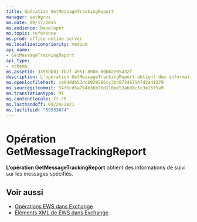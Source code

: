```yaml
---
title: Opération GetMessageTrackingReport
manager: sethgros
ms.date: 09/17/2015
ms.audience: Developer
ms.topic: reference
ms.prod: office-online-server
ms.localizationpriority: medium
api_name:
- GetMessageTrackingReport
api_type:
- schema
ms.assetid: 3395db81-fb2f-4951-8986-80b62e05432f
description: L’opération GetMessageTrackingReport obtient des informations de suivi sur les messages spécifiés.
ms.openlocfilehash: ca04ddb53dcb929586cc3b4972467147d2a41279
ms.sourcegitcommit: 54f6cd5a704b36b76d110ee53a6d6c1c3e15f5a9
ms.translationtype: MT
ms.contentlocale: fr-FR
ms.lasthandoff: 09/24/2021
ms.locfileid: "59533674"
---
```

# <a name="getmessagetrackingreport-operation"></a>Opération GetMessageTrackingReport

**L’opération GetMessageTrackingReport** obtient des informations de suivi sur les messages spécifiés. 
  
## <a name="see-also"></a>Voir aussi

- [Opérations EWS dans Exchange](ews-operations-in-exchange.md)
- [Éléments XML de EWS dans Exchange](ews-xml-elements-in-exchange.md)

